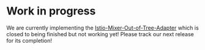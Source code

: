# Work in progress

We are currently implementing the [Istio-Mixer-Out-of-Tree-Adapter](https://github.com/istio/istio/wiki/Mixer-Out-of-Tree-Adapter-Walkthrough) which is closed to being finished but not working yet! Please track our next release for its completion!